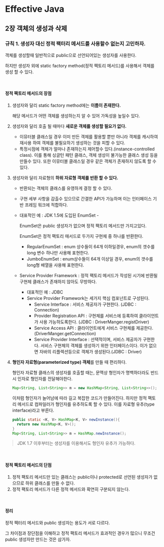 # Effective Java

## 2장 객체의 생성과 삭제

### 규칙 1. 생성자 대신 정적 팩터리 메서드를 사용할수 없는지 고민하자.

객체를 생성할때 일반적으로 public으로 선언되어있는 생성자를 사용한다. 

하지만 생성자 외에 static factory method(정적 팩토리 메서드)를 사용해서 객체를 생성 할 수 있다.



<br>



#### 정적 팩토리 메서드의 장점

1. 생성자와 달리 static factory method에는 **이름이 존재한다.**

   해당 메서드가 어떤 객체를 생성하는지 알 수 있어 가독성을 높일수 있다.

2. 생성자와 달리 호출 될 때마다 **새로운 객체를 생성할 필요가 없다.**

   - 이뮤터블 클래스일 경우 이미 만든 객체를 활용할 뿐만 아니라 객체를 캐시하여 재사용 하여 객체를 불필요하기 생성하는 것을 피할 수 있다.
   - 특정시점에 객체가 얼마나 존재하는지 제어할수 있다.(instance-controlled class). 이를 통해 싱글턴 패턴 클래스, 객체 생성이 불가능한 클래스 생성 등을 만들수 있다. 또한 이뮤터블 클래스일 경우 같은 객체가 존재하지 않도록 할 수 있다.

3. 생성자와 달리 자료형의 **하위 자료형 객체를 반환 할 수 있다.**

   - 반환되는 객체의 클래스를 유영하게 결정 할 수 있다.

   - 구현 세부 사항을 감출수 있으므로 간결한 API가 가능하며 이는 인터페이스 기반 프레임 워크에 적합하다.

   - 대표적인 예 : JDK 1.5에 도입된 EnumSet -

     EnumSet은 public 생성자가 없으며 정적 팩토리 메서드만 가지고있다.

     EnumSet은 정적 팩토리 매서드로 두가지 구현체 중 하나를 반환한다.

     - RegularEnumSet : enum 상수들이 64개 이하일경우, enum의 갯수를 long 변수 하나만 사용해 표현한다.
     - JumboEnumSet : enum상수들이 64개 이상일 경우, enum의 갯수를 long형 배열을 사용해 표현한다.

   - Service Provider Framework : 정적 팩토리 메서드가 작성된 시기에 반환될 구현체 클래스가 존재하지 않아도 무방하다.

     - 대표적인 예 :  JDBC
     - Service Provider Framework는 세가지 핵심 컴포넌트로 구성된다.
       - Service Interface : 서비스 제공자가 구현한다. (JDBC : Connection)
       - Provider Registration API : 구현체를 서비스에 등록하여 클라이언트가 사용 가능하도록한다. (JDBC : DriverManger.registDriver)
       - Service Access API : 클라이언트에게 서비스 구현체를 제공한다.(DriverManger.getConnection)
       - Service Provider Interface : 선택적이며, 서비스 제공자가 구현한다. 서비스 구현체의 객체를 생성하기 위한 인터페이스이다. 이가 없으면 자바의 리플렉션등으로 객체가 생성된다.(JDBC : Driver)

4. **형인자 자료형(parameterized type) 객체**를 만들 때 편리하다.

   형인자 자료형 클래스의 생성자를 호출할 때는, 문맥상 형인자가 명백하더라도 반드시 인자로 형인자를 전달해야한다.

   ```java
   Map<String, List<String>> m = new HashMap<String, List<String>>();
   ```

   이처럼 형인자가 늘어남에 따라 길고 복잡한 코드가 만들어진다. 하지만 정적 팩토리 메서드로 컴파일러가 형인자를 유추하도록 할 수 있다. 이를 자료형 유추(type interface)라고 부른다. 

   ```java
   public static <K, V> HashMap<K, V> newInstance(){
     return new HashMap<K, V>();
   }
   Map<String, List<String>> m = HashMap.newInstance();
   ```

> JDK 1.7 이후부터는 생성자를 이용해서도 형인자 유추가 가능하다.



<br>



#### 정적 팩토리 메서드의 단점

1. 정적 팩토리 메서드만 있는 클래스는 public이나 protected로 선언된 생성자가 없으므로 하위 클래스를 만들 수 없다.
2. 정적 팩토리 메서드가 다른 정적 메서드와 확연히 구분되지 않는다.





<br>



#### 정리

정적 팩터리 메서드와 public 생성자는 용도가 서로 다르다. 

그 차이점과 장단점을 이해하고 정적 팩토리 메서드가 효과적인 경우가 많으니 무조건 public 생성자만 만드는 것은 삼가자.